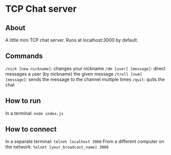# TCP Chat server

## About

A little mini TCP chat server. Runs at localhost:3000 by default.

## Commands

`/nick [new nickname]`: changes your nickname
`/dm [user] [message]`: direct messages a user (by nickname) the given message
`/troll [num] [message]`: sends the message to the channel multiple times
`/quit`: quits the chat

## How to run

In a terminal: `node index.js`

## How to connect

In a separate terminal: `telnet localhost 3000`
From a different computer on the network: `telnet [your_broadcast_name] 3000`
